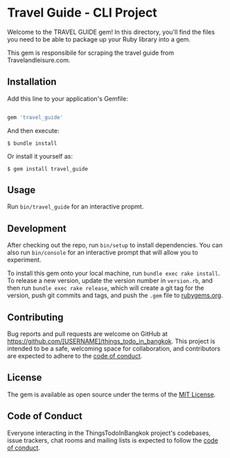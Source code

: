 # Travel Guide - CLI Project

Welcome to the TRAVEL GUIDE gem! In this directory, you'll find the files you need to be able to package up your Ruby library into a gem.

This gem is responsibile for scraping the travel guide from Travelandleisure.com.

## Installation

Add this line to your application's Gemfile:

```ruby

gem 'travel_guide'
```
And then execute:

    $ bundle install

Or install it yourself as:

    $ gem install travel_guide

## Usage

Run `bin/travel_guide` for an interactive propmt.

## Development

After checking out the repo, run `bin/setup` to install dependencies. You can also run `bin/console` for an interactive prompt that will allow you to experiment.

To install this gem onto your local machine, run `bundle exec rake install`. To release a new version, update the version number in `version.rb`, and then run `bundle exec rake release`, which will create a git tag for the version, push git commits and tags, and push the `.gem` file to [rubygems.org](https://rubygems.org).

## Contributing

Bug reports and pull requests are welcome on GitHub at https://github.com/[USERNAME]/things_todo_in_bangkok. This project is intended to be a safe, welcoming space for collaboration, and contributors are expected to adhere to the [code of conduct](https://github.com/[USERNAME]/things_todo_in_bangkok/blob/master/CODE_OF_CONDUCT.md).


## License

The gem is available as open source under the terms of the [MIT License](https://opensource.org/licenses/MIT).

## Code of Conduct

Everyone interacting in the ThingsTodoInBangkok project's codebases, issue trackers, chat rooms and mailing lists is expected to follow the [code of conduct](https://github.com/[USERNAME]/things_todo_in_bangkok/blob/master/CODE_OF_CONDUCT.md).

